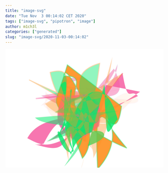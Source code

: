 ```yaml
---
title: "image-svg"
date: "Tue Nov  3 00:14:02 CET 2020"
tags: ["image-svg", "pipotron", "image"]
author: m1ch3l
categories: ["generated"]
slug: "image-svg/2020-11-03-00:14:02"
---
```


![](image.svg)
